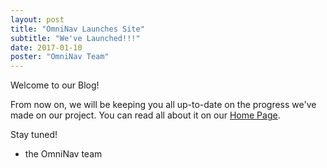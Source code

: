 ```yaml
---
layout: post
title: "OmniNav Launches Site"
subtitle: "We've Launched!!!"
date: 2017-01-10
poster: "OmniNav Team"
---
```


Welcome to our Blog!

From now on, we will be keeping you all up-to-date on the progress we've made on our project.  You can read all about it on our [Home Page](http://omninavtech.com).

Stay tuned!

- the OmniNav team